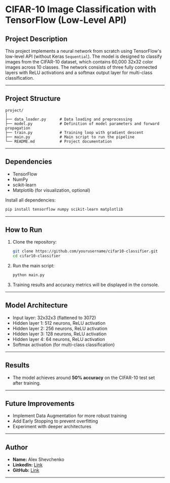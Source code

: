 # CIFAR-10 Image Classification with TensorFlow (Low-Level API)

## Project Description

This project implements a neural network from scratch using TensorFlow's low-level API (without Keras `Sequential`). The model is designed to classify images from the CIFAR-10 dataset, which contains 60,000 32x32 color images across 10 classes. The network consists of three fully connected layers with ReLU activations and a softmax output layer for multi-class classification.

---

## **Project Structure**

```
project/
│
├── data_loader.py      # Data loading and preprocessing
├── model.py            # Definition of model parameters and forward propagation
├── train.py            # Training loop with gradient descent
├── main.py             # Main script to run the pipeline
└── README.md           # Project documentation
```

---

## **Dependencies**

* TensorFlow
* NumPy
* scikit-learn
* Matplotlib (for visualization, optional)

Install all dependencies:

```bash
pip install tensorflow numpy scikit-learn matplotlib
```

---

## **How to Run**

1. Clone the repository:

   ```bash
   git clone https://github.com/yourusername/cifar10-classifier.git
   cd cifar10-classifier
   ```

2. Run the main script:

   ```bash
   python main.py
   ```

3. Training results and accuracy metrics will be displayed in the console.

---

## **Model Architecture**

* Input layer: 32x32x3 (flattened to 3072)
* Hidden layer 1: 512 neurons, ReLU activation
* Hidden layer 2: 256 neurons, ReLU activation
* Hidden layer 3: 128 neurons, ReLU activation
* Hidden layer 4: 64 neurons, ReLU activation
* Softmax activation (for multi-class classification)

---

## **Results**

* The model achieves around **50% accuracy** on the CIFAR-10 test set after training.


---

## **Future Improvements**

* Implement Data Augmentation for more robust training
* Add Early Stopping to prevent overfitting
* Experiment with deeper architectures

---

## **Author**

* **Name:** Alex Shevchenko
* **LinkedIn:** [Link](https://www.linkedin.com/in/alex-shevchenko-411510317)
* **GitHub:** [Link](https://github.com/Borock1212)

---
